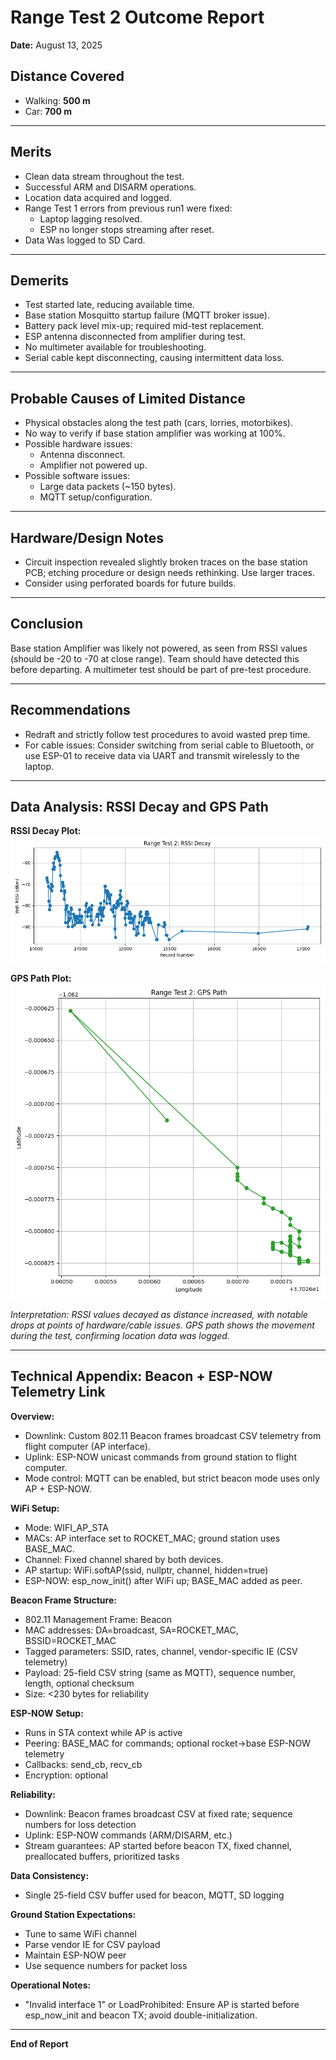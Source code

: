 # Range Test 2 Outcome Report

**Date:** August 13, 2025

## Distance Covered
- Walking: **500 m**
- Car: **700 m**

---

## Merits
- Clean data stream throughout the test.
- Successful ARM and DISARM operations.
- Location data acquired and logged.
- Range Test 1 errors from previous run1 were fixed:
  - Laptop lagging resolved.
  - ESP no longer stops streaming after reset.
- Data Was logged to SD Card. 

---

## Demerits
- Test started late, reducing available time.
- Base station Mosquitto startup failure (MQTT broker issue).
- Battery pack level mix-up; required mid-test replacement.
- ESP antenna disconnected from amplifier during test.
- No multimeter available for troubleshooting.
- Serial cable kept disconnecting, causing intermittent data loss.

---


## Probable Causes of Limited Distance
- Physical obstacles along the test path (cars, lorries, motorbikes).
- No way to verify if base station amplifier was working at 100%.
- Possible hardware issues:
  - Antenna disconnect.
  - Amplifier not powered up.
- Possible software issues:
  - Large data packets (~150 bytes).
  - MQTT setup/configuration.

---


## Hardware/Design Notes
- Circuit inspection revealed slightly broken traces on the base station PCB; etching procedure or design needs rethinking. Use larger traces.
- Consider using perforated boards for future builds.

---
## Conclusion
Base station Amplifier was likely not powered, as seen from RSSI values (should be -20 to -70 at close range). Team should have detected this before departing. A multimeter test should be part of pre-test procedure.

---

## Recommendations
- Redraft and strictly follow test procedures to avoid wasted prep time.
- For cable issues: Consider switching from serial cable to Bluetooth, or use ESP-01 to receive data via UART and transmit wirelessly to the laptop.

---
## Data Analysis: RSSI Decay and GPS Path

**RSSI Decay Plot:**
![RSSI Decay](Range_Test_2_RSSI.png)

**GPS Path Plot:**
![GPS Path](Range_Test_2_GPS.png)

*Interpretation: RSSI values decayed as distance increased, with notable drops at points of hardware/cable issues. GPS path shows the movement during the test, confirming location data was logged.*

---
## Technical Appendix: Beacon + ESP-NOW Telemetry Link

**Overview:**
- Downlink: Custom 802.11 Beacon frames broadcast CSV telemetry from flight computer (AP interface).
- Uplink: ESP-NOW unicast commands from ground station to flight computer.
- Mode control: MQTT can be enabled, but strict beacon mode uses only AP + ESP-NOW.

**WiFi Setup:**
- Mode: WIFI_AP_STA
- MACs: AP interface set to ROCKET_MAC; ground station uses BASE_MAC.
- Channel: Fixed channel shared by both devices.
- AP startup: WiFi.softAP(ssid, nullptr, channel, hidden=true)
- ESP-NOW: esp_now_init() after WiFi up; BASE_MAC added as peer.

**Beacon Frame Structure:**
- 802.11 Management Frame: Beacon
- MAC addresses: DA=broadcast, SA=ROCKET_MAC, BSSID=ROCKET_MAC
- Tagged parameters: SSID, rates, channel, vendor-specific IE (CSV telemetry)
- Payload: 25-field CSV string (same as MQTT), sequence number, length, optional checksum
- Size: <230 bytes for reliability

**ESP-NOW Setup:**
- Runs in STA context while AP is active
- Peering: BASE_MAC for commands; optional rocket→base ESP-NOW telemetry
- Callbacks: send_cb, recv_cb
- Encryption: optional

**Reliability:**
- Downlink: Beacon frames broadcast CSV at fixed rate; sequence numbers for loss detection
- Uplink: ESP-NOW commands (ARM/DISARM, etc.)
- Stream guarantees: AP started before beacon TX, fixed channel, preallocated buffers, prioritized tasks

**Data Consistency:**
- Single 25-field CSV buffer used for beacon, MQTT, SD logging

**Ground Station Expectations:**
- Tune to same WiFi channel
- Parse vendor IE for CSV payload
- Maintain ESP-NOW peer
- Use sequence numbers for packet loss

**Operational Notes:**
- "Invalid interface 1" or LoadProhibited: Ensure AP is started before esp_now_init and beacon TX; avoid double-initialization.

---

**End of Report**
